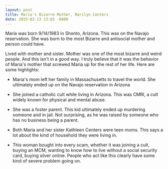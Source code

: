 ```yaml
---
layout: post
title: Maria's Bizarre Mother, Marilyn Centers
date: 2025-02-13 23:03 -0800
---
```

Maria was born 9/14/1983 in Shonto, Arizona. This was on the Navajo reservation. She was born to the most Bizarre and antisocial mother and person could have.

Lived with mother and sister. Mother was one of the most bizarre and weird people. And this isn't in a good way. I truly believe that it was the behavior of Maria's mother that screwed Maria up for the rest of her life. Here are some highlights:

- Maria's mom left her family in Massachusetts to travel the world. She ultimately ended up on the Navajo reservation in Arizona

- She joined a catholic cult while living in Arizona. This was CMRI, a cult widely known for physical and mental abuse.

- She was a foster parent. This kid ultimately ended up murdering someone and in jail. Not surprising, as he was raised by someone who has no business being a parent.

- Both Maria and her sister Kathleen Centers were teen moms. This says a lot about the kind of household they were living in.

- This woman bought into every scam, whether it was joining a cult, buying an MCM, wanting to know how to live without a social security card, buying silver online. People who act like this clearly have some kind of severe problem going on.
